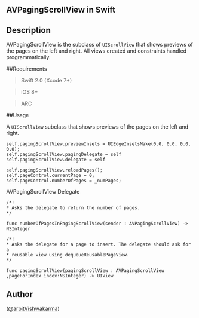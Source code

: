 ## AVPagingScrollView in Swift


## Description
AVPagingScrollView is the subclass of ```UIScrollView``` that shows previews of the pages on the left and right. All views created and constraints handled programmatically.

##Requirements
>Swift 2.0 (Xcode 7+)

>iOS 8+

>ARC

##Usage

A ```UIScrollView``` subclass that shows previews of the pages on the left and right.

```
self.pagingScrollView.previewInsets = UIEdgeInsetsMake(0.0, 0.0, 0.0, 0.0);
self.pagingScrollView.pagingDelegate = self
self.pagingScrollView.delegate = self
        
self.pagingScrollView.reloadPages();
self.pageControl.currentPage = 0;
self.pageControl.numberOfPages = _numPages;
 ```

AVPagingScrollView Delegate

```
/*!
* Asks the delegate to return the number of pages.
*/

func numberOfPagesInPagingScrollView(sender : AVPagingScrollView) -> NSInteger

/*!
* Asks the delegate for a page to insert. The delegate should ask for a
* reusable view using dequeueReusablePageView.
*/
 
func pagingScrollView(pagingScrollView : AVPagingScrollView ,pageForIndex index:NSInteger) -> UIView
```
## Author
([@arpitVishwakarma](https://www.twitter.com/arpit_limodia))
